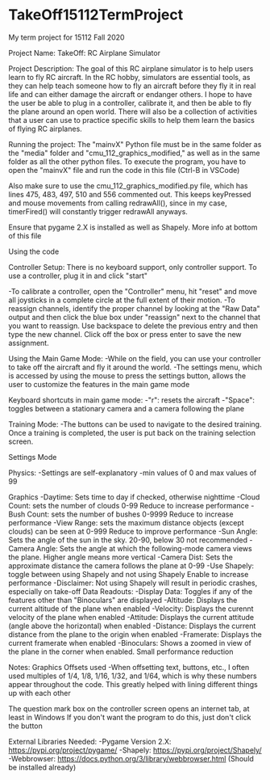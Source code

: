# TakeOff15112TermProject
My term project for 15112 Fall 2020

Project Name: TakeOff: RC Airplane Simulator



Project Description:
	The goal of this RC airplane simulator is to help users learn to fly RC aircraft. In the RC hobby, simulators are essential 
tools, as they can help teach someone how to fly an aircraft before they fly it in real life and can either damage the aircraft or 
endanger others. I hope to have the user be able to plug in a controller, calibrate it, and then be able to fly the plane around 
an open world. There will also be a collection of activities that a user can use to practice specific skills to help them learn the 
basics of flying RC airplanes.



Running the project:
The "mainvX" Python file must be in the same folder as the "media" folder and "cmu_112_graphics_modified," as well as in the same folder as all
the other python files. To execute the program, you have to open the "mainvX" file and run the code in this file (Ctrl-B in VSCode)

Also make sure to use the cmu_112_graphics_modified.py file, which has lines 475, 483, 497, 510 and 556 commented out. 
This keeps keyPressed and mouse movements from calling redrawAll(), since in my case, timerFired() will constantly trigger redrawAll anyways.

Ensure that pygame 2.X is installed as well as Shapely. More info at bottom of this file


Using the code


Controller Setup:
There is no keyboard support, only controller support. To use a controller, plug it in and click "start"

-To calibrate a controller, open the "Controller" menu, hit "reset" and move all joysticks in a complete circle at the full 
	extent of their motion.
-To reassign channels, identify the proper channel by looking at the "Raw Data" output and then click the blue box under "reassign"
next to the channel that you want to reassign. Use backspace to delete the previous entry and then type the new channel. Click
off the box or press enter to save the new assignment.



Using the Main Game Mode:
-While on the field, you can use your controller to take off the aircraft and fly it around the world. 
-The settings menu, which is accessed by using the mouse to press the settings button, allows the user to customize the features in the
main game mode

Keyboard shortcuts in main game mode:
-"r": resets the aircraft
-"Space": toggles between a stationary camera and a camera following the plane



Training Mode:
-The buttons can be used to navigate to the desired training. Once a training is completed, the user is put back on the training selection screen.



Settings Mode

Physics:
	-Settings are self-explanatory
	-min values of 0 and max values of 99

Graphics
	-Daytime: Sets time to day if checked, otherwise nighttime
	-Cloud Count: sets the number of clouds 0-99      Reduce to increase performance
	-Bush Count: sets the number of bushes 0-9999     Reduce to increase performance
	-View Range: sets the maximum distance objects (except clouds) can be seen at  0-999      Reduce to improve performance
	-Sun Angle: Sets the angle of the sun in the sky. 20-90, below 30 not recommended
	-Camera Angle: Sets the angle at which the following-mode camera views the plane. Higher angle means more vertical
	-Camera Dist: Sets the approximate distance the camera follows the plane at 0-99
	-Use Shapely: toggle between using Shapely and not using Shapely     Enable to increase performance
		-Disclaimer: Not using Shapely will result in periodic crashes, especially on take-off
Data Readouts:
	-Display Data: Toggles if any of the features other than "Binoculars" are displayed
	-Altitude: Displays the current altitude of the plane when enabled
	-Velocity: Displays the curennt velocity of the plane when enabled
	-Attitude: Displays the current attitude (angle above the horizontal) when enabled
	-Distance: Displays the current distance from the plane to the origin when enabled
	-Framerate: Displays the current framerate when enabled
	-Binoculars: Shows a zoomed in view of the plane in the corner when enabled. Small performance reduction




Notes:
Graphics Offsets used
	-When offsetting text, buttons, etc., I often used multiples of 1/4, 1/8, 1/16, 1/32, and 1/64, which is why these numbers appear
	throughout the code. This greatly helped with lining different things up with each other

The question mark box on the controller screen opens an internet tab, at least in Windows
If you don't want the program to do this, just don't click the button




External Libraries Needed:
-Pygame Version 2.X: https://pypi.org/project/pygame/
-Shapely: https://pypi.org/project/Shapely/
-Webbrowser: https://docs.python.org/3/library/webbrowser.html (Should be installed already)


